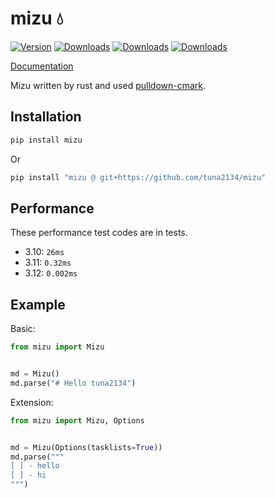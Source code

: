 # mizu 💧

[![Version](https://img.shields.io/pypi/v/mizu)](https://pypi.org/project/mizu/)
[![Downloads](https://pepy.tech/badge/mizu)](https://pepy.tech/project/mizu)
[![Downloads](https://pepy.tech/badge/mizu/month)](https://pepy.tech/project/mizu)
[![Downloads](https://pepy.tech/badge/mizu/week)](https://pepy.tech/project/mizu)

[Documentation](https://tuna2134.github.io/mizu)

Mizu written by rust and used [pulldown-cmark](https://github.com/raphlinus/pulldown-cmark).

## Installation

```sh
pip install mizu
```

Or

```sh
pip install "mizu @ git+https://github.com/tuna2134/mizu"
```

## Performance

These performance test codes are in tests.

- 3.10: `26ms`
- 3.11: `0.32ms`
- 3.12: `0.002ms`

## Example

Basic:

```py
from mizu import Mizu


md = Mizu()
md.parse("# Hello tuna2134")
```

Extension:

```py
from mizu import Mizu, Options


md = Mizu(Options(tasklists=True))
md.parse("""
[ ] - hello
[ ] - hi
""")
```
